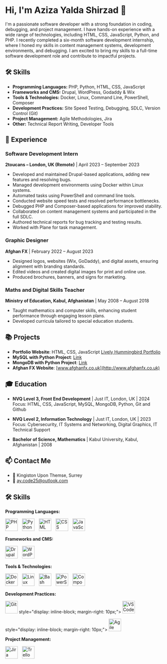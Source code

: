 

# Hi, I'm Aziza Yalda Shirzad 👋

I'm a passionate software developer with a strong foundation in coding, debugging, and project management. I have hands-on experience with a wide range of technologies, including HTML, CSS, JavaScript, Python, and PHP. I recently completed a six-month software development internship, where I honed my skills in content management systems, development environments, and debugging. I am excited to bring my skills to a full-time software development role and contribute to impactful projects.

## 🛠 Skills

- **Programming Languages:** PHP, Python, HTML, CSS, JavaScript
- **Frameworks and CMS:** Drupal, WordPress, Godaddy & Wix
- **Tools & Technologies:** Docker, Linux, Command Line, PowerShell, Composer
- **Development Practices:** Site Speed Testing, Debugging, SDLC, Version Control (Git)
- **Project Management:** Agile Methodologies, Jira
- **Other:** Technical Report Writing, Developer Tools

## 💼 Experience

### Software Development Intern  
**2toucans – London, UK (Remote)** | April 2023 – September 2023  
- Developed and maintained Drupal-based applications, adding new features and resolving bugs.
- Managed development environments using Docker within Linux systems.
- Automated tasks using PowerShell and command line tools.
- Conducted website speed tests and resolved performance bottlenecks.
- Debugged PHP and Composer-based applications for improved stability.
- Collaborated on content management systems and participated in the full SDLC.
- Authored technical reports for bug tracking and testing results.
- Worked with Plane for task management.

### Graphic Designer  
**Afghan FX** | February 2022 – August 2023  
- Designed logos, websites (Wix, GoDaddy), and digital assets, ensuring alignment with branding standards.
- Edited videos and created digital images for print and online use.
- Produced brochures, banners, and signs for marketing.

### Maths and Digital Skills Teacher  
**Ministry of Education, Kabul, Afghanistan** | May 2008 – August 2018  
- Taught mathematics and computer skills, enhancing student performance through engaging lesson plans.
- Developed curricula tailored to special education students.

## 📚 Projects

- **Portfolio Website**: HTML, CSS, JavaScript [Lively Hummingbird Portfolio](#)
- **MySQL with Python Project**: [Link](#)
- **MongoDB with Python Project**: [Link](#)
- **Afghan FX Website**: [www.afghanfx.co.uk](http://www.afghanfx.co.uk)

## 🎓 Education

- **NVQ Level 3, Front End Development** | Just IT, London, UK | 2024  
  Focus: HTML, CSS, JavaScript, MySQL, MongoDB, Python, Git and Github

- **NVQ Level 2, Information Technology** | Just IT, London, UK | 2023  
  Focus: Cybersecurity, IT Systems and Networking, Digital Graphics, IT Technical Support

- **Bachelor of Science, Mathematics** | Kabul University, Kabul, Afghanistan | 2008

## 📫 Contact Me

- 📍 Kingiston Upon Themse, Surrey 
- 📧 [ay.code25@outlook.com](mailto:ay.code25@outlook.com)

## 🛠 Skills

**Programming Languages:**

<div style="display: inline-block; margin-right: 10px;">
  <img src="https://cdn.jsdelivr.net/npm/devicon/icons/php/php-original.svg" alt="PHP" width="40" height="40"/>
</div>
<div style="display: inline-block; margin-right: 10px;">
  <img src="https://cdn.jsdelivr.net/npm/devicon/icons/python/python-original.svg" alt="Python" width="40" height="40"/>
</div>
<div style="display: inline-block; margin-right: 10px;">
  <img src="https://cdn.jsdelivr.net/npm/devicon/icons/html5/html5-original.svg" alt="HTML" width="40" height="40"/>
</div>
<div style="display: inline-block; margin-right: 10px;">
  <img src="https://cdn.jsdelivr.net/npm/devicon/icons/css3/css3-original.svg" alt="CSS" width="40" height="40"/>
</div>
<div style="display: inline-block; margin-right: 10px;">
  <img src="https://cdn.jsdelivr.net/npm/devicon/icons/javascript/javascript-original.svg" alt="JavaScript" width="40" height="40"/>
</div>

**Frameworks and CMS:**

<div style="display: inline-block; margin-right: 10px;">
  <img src="https://cdn.jsdelivr.net/npm/devicon/icons/drupal/drupal-original.svg" alt="Drupal" width="40" height="40"/>
</div>
<div style="display: inline-block; margin-right: 10px;">
  <img src="https://cdn.jsdelivr.net/npm/devicon/icons/wordpress/wordpress-original.svg" alt="WordPress" width="40" height="40"/>
</div>

**Tools & Technologies:**

<div style="display: inline-block; margin-right: 10px;">
  <img src="https://cdn.jsdelivr.net/npm/devicon/icons/docker/docker-original.svg" alt="Docker" width="40" height="40"/>
</div>
<div style="display: inline-block; margin-right: 10px;">
  <img src="https://cdn.jsdelivr.net/npm/devicon/icons/linux/linux-original.svg" alt="Linux" width="40" height="40"/>
</div>
<div style="display: inline-block; margin-right: 10px;">
  <img src="https://cdn.jsdelivr.net/npm/devicon/icons/bash/bash-original.svg" alt="Bash" width="40" height="40"/>
</div>
<div style="display: inline-block; margin-right: 10px;">
  <img src="https://cdn.jsdelivr.net/npm/devicon/icons/powershell/powershell-original.svg" alt="PowerShell" width="40" height="40"/>
</div>
<div style="display: inline-block; margin-right: 10px;">
  <img src="https://cdn.jsdelivr.net/npm/devicon/icons/composer/composer-original.svg" alt="Composer" width="40" height="40"/>
</div>

**Development Practices:**

<div style="display: inline-block; margin-right: 10px;">
  <img src="https://cdn.jsdelivr.net/npm/devicon/icons/git/git-original.svg" alt="Git" width="40" height="40"/>
 style="display: inline-block; margin-right: 10px;">
  <img src="https://cdn.jsdelivr.net/npm/devicon/icons/vscode/vscode-original.svg" alt="VS Code" width="40" height="40"/>

 style="display: inline-block; margin-right: 10px;">
  <img src="https://cdn.jsdelivr.net/npm/devicon/icons/agile/agile-original.svg" alt="Agile" width="40" height="40"/>


**Project Management:**

<div style="display: inline-block; margin-right: 10px;">
  <img src="https://cdn.jsdelivr.net/npm/devicon/icons/jira/jira-original.svg" alt="Jira" width="40" height="40"/>
</div>
<div style="display: inline-block; margin-right: 10px;">
  <img src="https://cdn.jsdelivr.net/npm/devicon/icons/trello/trello-original.svg" alt="Trello" width="40" height="40"/>
</div>
